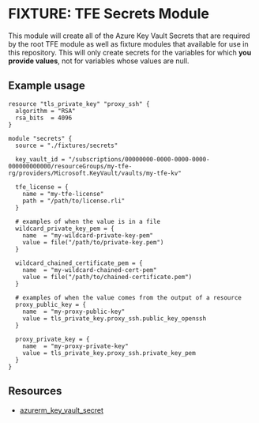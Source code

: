 # FIXTURE: TFE Secrets Module

This module will create all of the Azure Key Vault Secrets that are required by the root TFE module as well as fixture modules that available for use in this repository. This will only create secrets for the variables for which **you provide values**, not for variables whose values are null.

## Example usage

```hcl
resource "tls_private_key" "proxy_ssh" {
  algorithm = "RSA"
  rsa_bits  = 4096
}

module "secrets" {
  source = "./fixtures/secrets"

  key_vault_id = "/subscriptions/00000000-0000-0000-0000-000000000000/resourceGroups/my-tfe-rg/providers/Microsoft.KeyVault/vaults/my-tfe-kv"
  
  tfe_license = {
    name = "my-tfe-license"
    path = "/path/to/license.rli"
  }

  # examples of when the value is in a file
  wildcard_private_key_pem = {
    name  = "my-wildcard-private-key-pem"
    value = file("/path/to/private-key.pem")
  }

  wildcard_chained_certificate_pem = {
    name  = "my-wildcard-chained-cert-pem"
    value = file("/path/to/chained-certificate.pem")
  }

  # examples of when the value comes from the output of a resource
  proxy_public_key = {
    name  = "my-proxy-public-key"
    value = tls_private_key.proxy_ssh.public_key_openssh
  }

  proxy_private_key = {
    name  = "my-proxy-private-key"
    value = tls_private_key.proxy_ssh.private_key_pem
  }
}
```

## Resources

* [azurerm_key_vault_secret](https://registry.terraform.io/providers/hashicorp/azurerm/latest/docs/resources/key_vault_secret)
